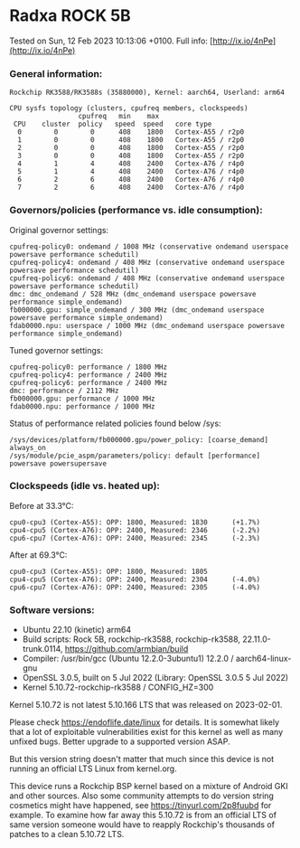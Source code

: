 # Radxa ROCK 5B

Tested on Sun, 12 Feb 2023 10:13:06 +0100. Full info: [http://ix.io/4nPe](http://ix.io/4nPe)

### General information:

    Rockchip RK3588/RK3588s (35880000), Kernel: aarch64, Userland: arm64
    
    CPU sysfs topology (clusters, cpufreq members, clockspeeds)
                     cpufreq   min    max
     CPU    cluster  policy   speed  speed   core type
      0        0        0      408    1800   Cortex-A55 / r2p0
      1        0        0      408    1800   Cortex-A55 / r2p0
      2        0        0      408    1800   Cortex-A55 / r2p0
      3        0        0      408    1800   Cortex-A55 / r2p0
      4        1        4      408    2400   Cortex-A76 / r4p0
      5        1        4      408    2400   Cortex-A76 / r4p0
      6        2        6      408    2400   Cortex-A76 / r4p0
      7        2        6      408    2400   Cortex-A76 / r4p0

### Governors/policies (performance vs. idle consumption):

Original governor settings:

    cpufreq-policy0: ondemand / 1008 MHz (conservative ondemand userspace powersave performance schedutil)
    cpufreq-policy4: ondemand / 408 MHz (conservative ondemand userspace powersave performance schedutil)
    cpufreq-policy6: ondemand / 408 MHz (conservative ondemand userspace powersave performance schedutil)
    dmc: dmc_ondemand / 528 MHz (dmc_ondemand userspace powersave performance simple_ondemand)
    fb000000.gpu: simple_ondemand / 300 MHz (dmc_ondemand userspace powersave performance simple_ondemand)
    fdab0000.npu: userspace / 1000 MHz (dmc_ondemand userspace powersave performance simple_ondemand)

Tuned governor settings:

    cpufreq-policy0: performance / 1800 MHz
    cpufreq-policy4: performance / 2400 MHz
    cpufreq-policy6: performance / 2400 MHz
    dmc: performance / 2112 MHz
    fb000000.gpu: performance / 1000 MHz
    fdab0000.npu: performance / 1000 MHz

Status of performance related policies found below /sys:

    /sys/devices/platform/fb000000.gpu/power_policy: [coarse_demand] always_on
    /sys/module/pcie_aspm/parameters/policy: default [performance] powersave powersupersave

### Clockspeeds (idle vs. heated up):

Before at 33.3°C:

    cpu0-cpu3 (Cortex-A55): OPP: 1800, Measured: 1830      (+1.7%)
    cpu4-cpu5 (Cortex-A76): OPP: 2400, Measured: 2346      (-2.2%)
    cpu6-cpu7 (Cortex-A76): OPP: 2400, Measured: 2345      (-2.3%)

After at 69.3°C:

    cpu0-cpu3 (Cortex-A55): OPP: 1800, Measured: 1805 
    cpu4-cpu5 (Cortex-A76): OPP: 2400, Measured: 2304      (-4.0%)
    cpu6-cpu7 (Cortex-A76): OPP: 2400, Measured: 2305      (-4.0%)

### Software versions:

  * Ubuntu 22.10 (kinetic) arm64
  * Build scripts: Rock 5B, rockchip-rk3588, rockchip-rk3588, 22.11.0-trunk.0114, https://github.com/armbian/build
  * Compiler: /usr/bin/gcc (Ubuntu 12.2.0-3ubuntu1) 12.2.0 / aarch64-linux-gnu
  * OpenSSL 3.0.5, built on 5 Jul 2022 (Library: OpenSSL 3.0.5 5 Jul 2022)
  * Kernel 5.10.72-rockchip-rk3588 / CONFIG_HZ=300

Kernel 5.10.72 is not latest 5.10.166 LTS that was released on 2023-02-01.

Please check https://endoflife.date/linux for details. It is somewhat likely
that a lot of exploitable vulnerabilities exist for this kernel as well as
many unfixed bugs. Better upgrade to a supported version ASAP.

But this version string doesn't matter that much since this device is not
running an official LTS Linux from kernel.org.

This device runs a Rockchip BSP kernel based on a mixture of Android GKI and
other sources. Also some community attempts to do version string cosmetics
might have happened, see https://tinyurl.com/2p8fuubd for example. To examine
how far away this 5.10.72 is from an official LTS of same version someone
would have to reapply Rockchip's thousands of patches to a clean 5.10.72 LTS.
